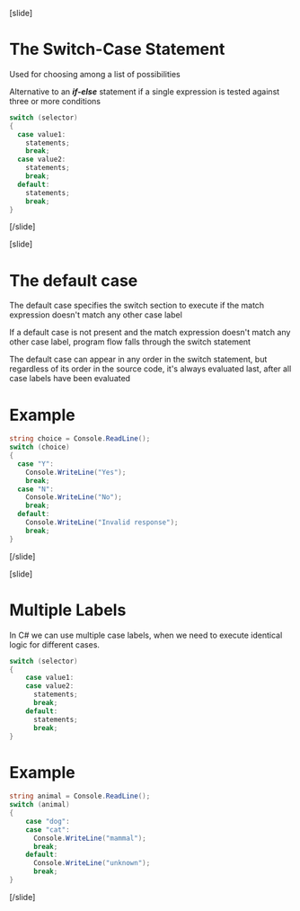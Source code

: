 [slide]
# The Switch-Case Statement
Used for choosing among a list of possibilities

Alternative to an ***if-else*** statement if a single expression is tested against three or more conditions

```csharp
switch (selector)
{
  case value1:
    statements;
    break;
  case value2:
    statements;
    break;
  default:
    statements;
    break;
}
```
[/slide]

[slide]
# The default case
The default case specifies the switch section to execute if the match expression doesn't match any other case label

If a default case is not present and the match expression doesn't match any other case label, program flow falls through the switch statement

The default case can appear in any order in the switch statement, but regardless of its order in the source code, it's always evaluated last, after all case labels have been evaluated

# Example
```csharp
string choice = Console.ReadLine();
switch (choice)
{
  case "Y":
    Console.WriteLine("Yes");
    break;
  case "N":
    Console.WriteLine("No");
    break;
  default:
    Console.WriteLine("Invalid response");
    break;
}
```
[/slide]

[slide]
# Multiple Labels
In C# we can use multiple case labels, when we need to execute identical logic for different cases. 

```csharp
switch (selector)
{
    case value1:
    case value2:
      statements;
      break;
    default:
      statements; 
      break;
}
```

# Example
```csharp
string animal = Console.ReadLine();
switch (animal)
{
    case "dog":
    case "cat":
      Console.WriteLine("mammal");
      break;
    default:
      Console.WriteLine("unknown"); 
      break;
}
```
[/slide]